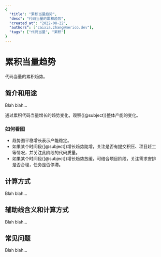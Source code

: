 ```yaml
---
{
  "title": "累积当量趋势",
  "desc": "代码当量的累积趋势",
  "created_at": "2022-08-22",
  "authors": ["caixia.zhang@merico.dev"],
  "tags": ["代码当量", "累积"]
}
---
```

# 累积当量趋势

代码当量的累积趋势。

## 简介和用途

Blah blah...

<div data-section="abstract">

通过累积代码当量增长的趋势变化，观察{[@subject]}整体产能的变化。

<div data-section="how-to-read-chart">

### 如何看图

- 趋势图平稳增长表示产能稳定。
- 如果某个时间段{[@subject]}增长趋势陡增，关注是否有提交积压、项目赶工等情况，并关注此阶段的代码质量。
- 如果某个时间段{[@subject]}增长趋势放缓，可结合项目阶段，关注需求安排是否合理，任务是否停滞。

</div>

</div>

## 计算方式

Blah blah...

## 辅助线含义和计算方式

Blah blah...

## 常见问题

Blah blah...

